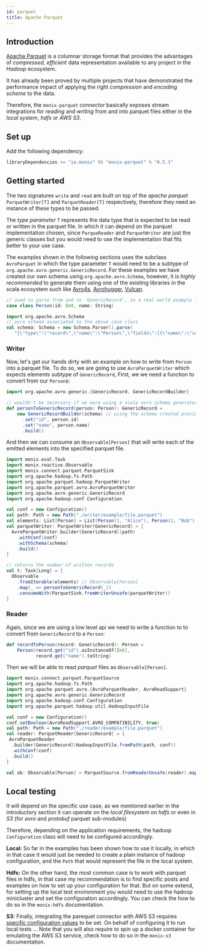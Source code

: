```yaml
---
id: parquet
title: Apache Parquet
---
```


## Introduction
[Apache Parquet](http://parquet.apache.org/) is a columnar storage format that provides the advantages of _compressed_, _efficient_ data representation available to any project in the _Hadoop_ ecosystem.

It has already been proved by multiple projects that have demonstrated the performance impact of applying the right _compression_ and _encoding scheme_ to the data.
  
Therefore, the `monix-parquet` _connector_ basically exposes stream integrations for _reading_ and _writing_  from and into parquet files either in the _local system_, _hdfs_ or _AWS S3_.
 
## Set up

Add the following dependency:
 
 ```scala
 libraryDependencies += "io.monix" %% "monix-parquet" % "0.5.1"
 ```

## Getting started

The two signatures `write` and `read` are built on top of the _apache parquet_ `ParquetWriter[T]` and `ParquetReader[T]` respectively, therefore they need an instance of these types to be passed.

The _type parameter_ `T` represents the data type that is expected to be read or written in the parquet file.
In which it can depend on the parquet implementation chosen, since `ParqueReader` and `ParquetWriter` are just the 
 generic classes but you would need to use the implementation that fits better to your use case.

The examples shown in the following sections uses the subclass `AvroParquet` in which the type parameter `T` would need to be a subtype of `org.apache.avro.generic.GenericRecord`. 
For these examples we have created our own schema using `org.apache.avro.Schema`, however, it is *highly recommended* to generate them using  one of the existing libraries in the scala ecosystem such like [Avro4s](https://github.com/sksamuel/avro4s), [Avrohugger](https://github.com/julianpeeters/avrohugger), [Vulcan](https://fd4s.github.io/vulcan/docs/modules).

 ```scala
// used to parse from and to `GenericRecord`, in a real world example it would be a subtype of `GenericRecord`.
case class Person(id: Int, name: String)

import org.apache.avro.Schema
// avro schema associated to the above case class 
val schema: Schema = new Schema.Parser().parse(
    "{\"type\":\"record\",\"name\":\"Person\",\"fields\":[{\"name\":\"id\",\"type\":\"int\"},{\"name\":\"name\",\"type\":\"string\"}]}")
```

### Writer

Now, let's get our hands dirty with an example on how to write from `Person` into a parquet file.
 To do so, we are going to use `AvroParquetWriter` which expects elements subtype of `GenericRecord`, 
 First, we we need a function to convert from our `Person`s: 
 
```scala
import org.apache.avro.generic.{GenericRecord, GenericRecordBuilder}

// wouldn't be necessary if we were using a scala avro schema generator (avro4s, avrohugger, ...)
def personToGenericRecord(person: Person): GenericRecord =
    new GenericRecordBuilder(schema) // using the schema created previously
      .set("id", person.id)
      .set("name", person.name)
      .build()
```

And then we can consume an `Observable[Person]` that will write each of the emitted elements into the specified parquet file.
 
```scala
import monix.eval.Task
import monix.reactive.Observable
import monix.connect.parquet.ParquetSink
import org.apache.hadoop.fs.Path
import org.apache.parquet.hadoop.ParquetWriter
import org.apache.parquet.avro.AvroParquetWriter
import org.apache.avro.generic.GenericRecord
import org.apache.hadoop.conf.Configuration

val conf = new Configuration()
val path: Path = new Path("./writer/example/file.parquet")
val elements: List[Person] = List(Person(1, "Alice"), Person(2, "Bob")) 
val parquetWriter: ParquetWriter[GenericRecord] = {
  AvroParquetWriter.builder[GenericRecord](path)
    .withConf(conf)
    .withSchema(schema)
    .build()
}

// returns the number of written records
val t: Task[Long] = {
  Observable
    .fromIterable(elements) // Observable[Person]
    .map(_ => personToGenericRecord(_))
    .consumeWith(ParquetSink.fromWriterUnsafe(parquetWriter))
}
```

### Reader

Again, since we are using a low level api we need to write a function to to convert from `GenericRecord` to a `Person`:

```scala
def recordToPerson(record: GenericRecord): Person =
    Person(record.get("id").asInstanceOf[Int], 
           record.get("name").toString)
```

Then we will be able to read _parquet_ files as `Observable[Person]`. 

```scala
import monix.connect.parquet.ParquetSource
import org.apache.hadoop.fs.Path
import org.apache.parquet.avro.{AvroParquetReader, AvroReadSupport}
import org.apache.avro.generic.GenericRecord
import org.apache.hadoop.conf.Configuration
import org.apache.parquet.hadoop.util.HadoopInputFile

val conf = new Configuration()
conf.setBoolean(AvroReadSupport.AVRO_COMPATIBILITY, true)
val path: Path = new Path("./reader/example/file.parquet")
val reader: ParquetReader[GenericRecord] = {
 AvroParquetReader
  .builder[GenericRecord](HadoopInputFile.fromPath(path, conf))
  .withConf(conf)
  .build()
}

val ob: Observable[Person] = ParquetSource.fromReaderUnsafe(reader).map(recordToPerson)
```

## Local testing

It will depend on the specific use case, as we mentioned earlier in the introductory section it can operate on the _local filesystem_ on _hdfs_ or even in _S3_ (for _avro_ and _protobuf_ parquet sub-modules)

Therefore, depending on the application requirements, the hadoop `Configuration` class will need to be configured accordingly.
 
__Local:__ So far in the examples has been shown how to use it locally, in which in that case it would just be needed to create a plain instance of hadoop configuration, and the `Path` that would 
 represent the file in the local system. 

__Hdfs:__ On the other hand, the most common case is to work with parquet files in hdfs, in that case my recommendation is to find specific posts and examples on how to set up your configuration for that.
But on some extend, for setting up the local test environment you would need to use the hadoop minicluster and set the configuration accordingly. 
You can check the how to do so in the `monix-hdfs` documentation. 

__S3:__ Finally, integrating the parequet connector with AWS S3 requires [specific configuration values](https://hadoop.apache.org/docs/current/hadoop-aws/tools/hadoop-aws/index.html) to be set. On behalf of configuring it 
to run local tests ... 
Note that you will also require to spin up a docker container for emulating the AWS S3 service, check how to do so in the `monix-s3` documentation. 
